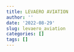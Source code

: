 ```yaml
---
title: LEVAERO AVIATION
author: ''
date: '2022-08-29'
slug: levaero_aviation
categories: []
tags: []
---
```


